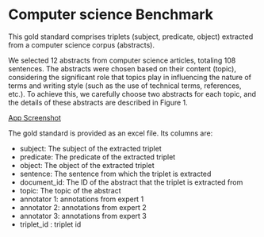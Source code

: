 # Computer science Benchmark

This gold standard comprises triplets (subject, predicate, object) extracted from a
computer science corpus (abstracts).

We selected 12 abstracts from computer science articles, totaling 108 sentences.
The abstracts were chosen based on their content (topic), considering the significant
role that topics play in influencing the nature of terms and writing style (such as the
use of technical terms, references, etc.). To achieve this, we carefully choose two
abstracts for each topic, and the details of these abstracts are described in Figure 1.

[App Screenshot](gs_topics.PNG)

The gold standard is provided as an excel file. Its columns are:
- subject: The subject of the extracted triplet
- predicate: The predicate of the extracted triplet
- object: The object of the extracted triplet
- sentence: The sentence from which the triplet is extracted
- document_id: The ID of the abstract that the triplet is extracted from
- topic: The topic of the abstract
- annotator 1: annotations from expert 1
- annotator 2: annotations from expert 2
- annotator 3: annotations from expert 3
- triplet_id : triplet id
